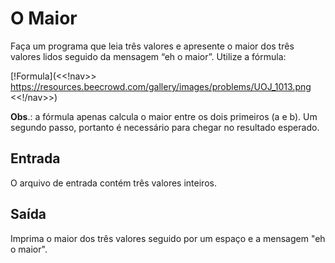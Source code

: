 # O Maior
Faça um programa que leia três valores e apresente o maior dos três valores lidos seguido da mensagem “eh o maior”. Utilize a fórmula:

[!Formula](<<!nav>> https://resources.beecrowd.com/gallery/images/problems/UOJ_1013.png <<!/nav>>)

**Obs**.: a fórmula apenas calcula o maior entre os dois primeiros (a e b). Um segundo passo, portanto é necessário para chegar no resultado esperado.

## Entrada
O arquivo de entrada contém três valores inteiros.

## Saída
Imprima o maior dos três valores seguido por um espaço e a mensagem "eh o maior".